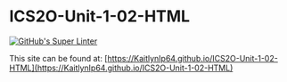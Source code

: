# ICS2O-Unit-1-02-HTML

[![GitHub's Super Linter](https://github.com/KaitlynIp64/ICS2O-Unit-1-02-HTML/workflows/GitHub's%20Super%20Linter/badge.svg)](https://github.com/KaitlynIp64/ICS2O-Unit-1-02-HTML/actions)

This site can be found at: [https://KaitlynIp64.github.io/ICS2O-Unit-1-02-HTML](https://KaitlynIp64.github.io/ICS2O-Unit-1-02-HTML)
